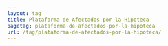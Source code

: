 ```yaml
---
layout: tag
title: Plataforma de Afectados por la Hipoteca
pagetag: plataforma-de-afectados-por-la-hipoteca
url: /tag/plataforma-de-afectados-por-la-hipoteca/
---
```

